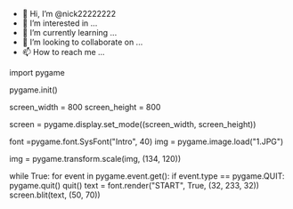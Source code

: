 - 👋 Hi, I’m @nick22222222
- 👀 I’m interested in ...
- 🌱 I’m currently learning ...
- 💞️ I’m looking to collaborate on ...
- 📫 How to reach me ...

<!---
nick22222222/nick22222222 is a ✨ special ✨ repository because its `README.md` (this file) appears on your GitHub profile.
You can click the Preview link to take a look at your changes.
--->

import pygame


pygame.init()

screen_width = 800
screen_height = 800

screen = pygame.display.set_mode((screen_width, screen_height))

font =pygame.font.SysFont("Intro", 40)
img = pygame.image.load("1.JPG")

img = pygame.transform.scale(img, (134, 120))

while True:
    for event in pygame.event.get():
          if event.type == pygame.QUIT:
              pygame.quit()
              quit()
    text = font.render("START", True, (32, 233, 32))
    screen.blit(text, (50, 70))
